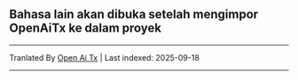 ## Bahasa lain akan dibuka setelah mengimpor OpenAiTx ke dalam proyek

---

Tranlated By [Open Ai Tx](https://github.com/OpenAiTx/OpenAiTx) | Last indexed: 2025-09-18

---